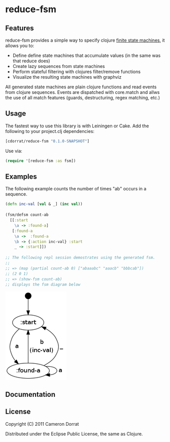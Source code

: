 # reduce-fsm

## Features
reduce-fsm provides a simple way to specify clojure [finite state machines](http://en.wikipedia.org/wiki/Finite-state_machine), it allows you to:

- Define define state machines that accumulate values (in the same was that reduce does)
- Create lazy sequences from state machines
- Perform stateful filtering with clojures filter/remove functions
- Visualize the resulting state machines with graphviz

All generated state machines are plain clojure functions and read events from clojure sequences.
Events are dispatched with core.match and allws the use of all match features (guards, destructuring, regex matching, etc.)


## Usage
The fastest way to use this library is with Leiningen or Cake. Add the following to your project.clj dependencies:

```clojure
[cdorrat/reduce-fsm "0.1.0-SNAPSHOT"]
```

Use via:

```clojure
(require '[reduce-fsm :as fsm])
```

## Examples
The following example counts the number of times "ab" occurs in a sequence.

```clojure
(defn inc-val [val & _] (inc val))

(fsm/defsm count-ab
  [[:start
    \a -> :found-a]
   [:found-a
    \a ->  :found-a
    \b -> {:action inc-val} :start
    _ -> :start]])

;; The following repl session demostrates using the generated fsm.
;;
;; => (map (partial count-ab 0) ["abaaabc" "aaacb" "bbbcab"])
;; (2 0 1)
;; => (show-fsm count-ab)
;; displays the fsm diagram below

```

![(show-fsm count-ab) output](images/fsm-count-ab.png)


## Documentation


## License

Copyright (C) 2011 Cameron Dorrat

Distributed under the Eclipse Public License, the same as Clojure.
